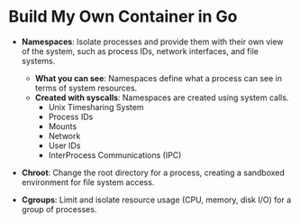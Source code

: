 # Build My Own Container in Go

- **Namespaces**: Isolate processes and provide them with their own view of the system, such as process IDs, network interfaces, and file systems.  
  - **What you can see**: Namespaces define what a process can see in terms of system resources.  
  - **Created with syscalls**: Namespaces are created using system calls.  
    - Unix Timesharing System  
    - Process IDs  
    - Mounts  
    - Network  
    - User IDs  
    - InterProcess Communications (IPC)

- **Chroot**: Change the root directory for a process, creating a sandboxed environment for file system access.

- **Cgroups**: Limit and isolate resource usage (CPU, memory, disk I/O) for a group of processes.